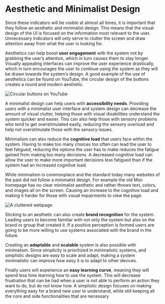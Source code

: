 # Aesthetic and Minimalist Design

Since these indicators will be visible at almost all times, it is important that they follow an aesthetic
and minimalist design. This means that the visual design of the UI is focused on the information most
relevant to the user. Unnecessary indicators will only serve to clutter the screen and draw attention
away from what the user is looking for.


Aesthetics can help boost **user engagement** with the system not by grabbing the user’s attention, which
in turn causes them to stay longer. Visually appealing interfaces can improve the user experience
drastically, which in turn encourages the user to continue using the system as they will be drawn
towards the system’s design. A good example of the use of aesthetics can be found on YouTube, the 
circular design of the buttons creates a round and modern aesthetic.


![Circular buttons on YouTube](/lessons/lesson8-graphics/aestheticbuttons.png)


A minimalist design can help users with **accessibility needs**. Providing users with a minimalist user
interface and system design can decrease the amount of visual clutter, helping those with visual disabilities
understand the system quicker and easier. This can also help those with sensory problems who tend to get
overstimulated easily, reducing the sensory overload and help not overstimulate those with the sensory issues.


Minimalism can also reduce the **cognitive load** that users face within the system. Having to make too many
choices too often can lead the user to feel fatigued, reducing the options the user has to make reduces the
fatigue gained from making too many decisions. A decreased cognitive load can allow the user to make more
important decisions less fatigued than if the system had an increased cognitive load.


While minimalism is commonplace and the standard today many websites of the past did not follow a minimalist design. 
For example the old Msn homepage has no clear minimalist aesthetic and rather throws text, colors, and images all 
on the screen. Causing an increase to the cognitive load and making it harder for those with visual impairments 
to view the page.


![A cluttered webpage](/lessons/lesson8-graphics/msnoldpage.jpg)


Sticking to an aesthetic can also create **brand recognition** for the system. Leading users to become familiar
with not only the system but also on the brand or group that created it. If a positive perception is
formed users are going to be more willing to use systems associated with the brand in the future.


Creating an **adaptable** and **scalable** system is also possible with minimalism. Since simplicity is
prioritized in minimalistic systems, and simplistic designs are easy to scale and adapt, making a
system minimalistic can improve how easy it is to adapt to other devices.


Finally users will experience an **easy learning curve**, meaning they will spend less time learning
how to use the system. This will decrease frustration that can be had when a user is not able to
perform an action they want to do, but do not know how. A simplistic design focuses on making everything
easy for a brand new user to understand, while still keeping all the core and side functionalities that
are necessary
